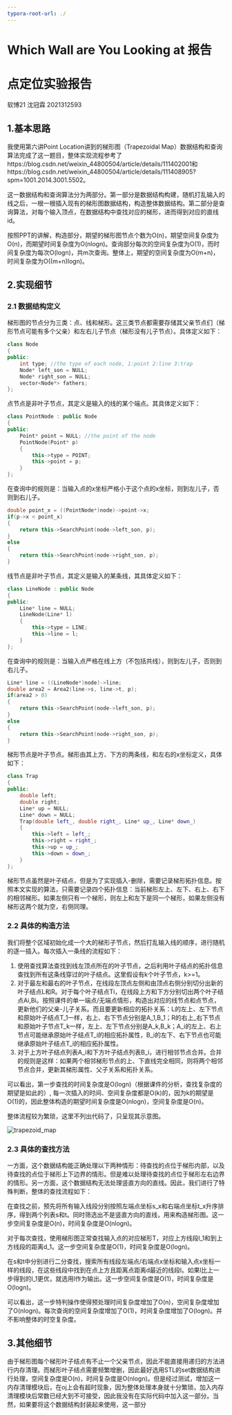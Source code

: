 ```yaml
---
typora-root-url: ./
---
```


# Which Wall are You Looking at 报告

# 点定位实验报告

软博21 沈冠霖 2021312593

## 1.基本思路

我使用第六讲Point Location讲到的梯形图（Trapezoidal Map）数据结构和查询算法完成了这一题目，整体实现流程参考了https://blog.csdn.net/weixin_44800504/article/details/111402001和https://blog.csdn.net/weixin_44800504/article/details/111408905?spm=1001.2014.3001.5502。

这一数据结构和查询算法分为两部分。第一部分是数据结构构建，随机打乱输入的线之后，一根一根插入现有的梯形图数据结构，构造整体数据结构。第二部分是查询算法，对每个输入顶点，在数据结构中查找对应的梯形，进而得到对应的直线id。

按照PPT的讲解，构造部分，期望的梯形图节点个数为O(n)，期望空间复杂度为O(n)，而期望时间复杂度为O(nlogn)。查询部分每次的空间复杂度为O(1)，而时间复杂度为每次O(logn)，共m次查询。整体上，期望的空间复杂度为O(m+n)，时间复杂度为O((m+n)logn)。

## 2.实现细节

### 2.1 数据结构定义

梯形图的节点分为三类：点、线和梯形。这三类节点都需要存储其父亲节点们（梯形节点可能有多个父亲）和左右儿子节点（梯形没有儿子节点）。具体定义如下：

```c++
class Node
{
public:
    int type; //the type of each node, 1:point 2:line 3:trap
    Node* left_son = NULL;
    Node* right_son = NULL;
    vector<Node*> fathers;
};
```

点节点是非叶子节点，其定义是输入的线的某个端点。其具体定义如下：

```c++
class PointNode : public Node 
{
public:
    Point* point = NULL; //the point of the node
    PointNode(Point* p)
    {
        this->type = POINT;
        this->point = p;
    }
};
```

在查询中的规则是：当输入点的x坐标严格小于这个点的x坐标，则到左儿子，否则到右儿子。

```C++
double point_x = ((PointNode*)node)->point->x;
if(p->x < point_x)
{
    return this->SearchPoint(node->left_son, p);
}
else 
{
    return this->SearchPoint(node->right_son, p);
}
```

线节点是非叶子节点，其定义是输入的某条线，其具体定义如下：

```C++
class LineNode : public Node 
{
public:
    Line* line = NULL;
    LineNode(Line* l)
    {
        this->type = LINE;
        this->line = l;
    }
};
```

在查询中的规则是：当输入点严格在线上方（不包括共线），则到左儿子，否则到右儿子。

```c++
Line* line = ((LineNode*)node)->line;
double area2 = Area2(line->s, line->t, p);
if(area2 > 0)
{
    return this->SearchPoint(node->left_son, p);
}
else 
{
    return this->SearchPoint(node->right_son, p);
}
```

梯形节点是叶子节点。梯形由其上方、下方的两条线，和左右的x坐标定义，具体如下：

```c++
class Trap
{
public:
    double left;
    double right;
    Line* up = NULL;
    Line* down = NULL;
    Trap(double left_, double right_, Line* up_, Line* down_)
    {
        this->left = left_;
        this->right = right_;
        this->up = up_;
        this->down = down_;
    }
};
```

梯形节点虽然是叶子结点，但是为了实现插入-删除，需要记录梯形拓扑信息。按照本文实现的算法，只需要记录四个拓扑信息：当前梯形左上、左下、右上、右下的相邻梯形。如果左侧只有一个梯形，则左上和左下是同一个梯形，如果左侧没有梯形这两个就为空，右侧同理。

### 2.2 具体的构造方法

我们将整个区域初始化成一个大的梯形子节点，然后打乱输入线的顺序，进行随机的逐一插入。每次插入一条线的流程如下：

1. 使用查找算法查找到线左顶点所在的叶子节点，之后利用叶子结点的拓扑信息查找到所有这条线穿过的叶子结点。这里假设有k个叶子节点，k>=1。
2. 对于最左和最右的叶子节点，在线段左顶点左侧和由顶点右侧分别切分出新的叶子结点L和R。对于每个叶子结点Ti，在线段上方和下方分别切出两个叶子结点Ai,Bi。按照课件的单一端点/无端点情形，构造出对应的线节点和点节点，更新他们的父亲-儿子关系。而且要更新相应的拓扑关系：L的左上、左下节点和原始叶子结点T_1一样，右上、右下节点分别是A_1,B_1；R的右上_右下节点和原始叶子节点T_k一样，左上、左下节点分别是A_k,B_k；A_i的左上、右上节点可能继承原始叶子结点T_i的相应拓扑属性，B_i的左下、右下节点也可能继承原始叶子结点T_i的相应拓扑属性。
3. 对于上方叶子结点列表A_i和下方叶子结点列表B_i，进行相邻节点合并。合并的规则是这样：如果两个相邻梯形节点的上、下直线完全相同，则将两个相邻节点合并，更新其梯形属性、父子关系和拓扑关系。

可以看出，第一步查找的时间复杂度是O(logn)（根据课件的分析，查找复杂度的期望是如此的）, 每一次插入的时间、空间复杂度都是O(k)的，因为k的期望是O(1)的，因此整体构造的期望时间复杂度是O(nlogn)，空间复杂度是O(n)。

整体流程较为繁琐，这里不列出代码了，只呈现其示意图。

![trapezoid_map](/trapezoid_map.jpg)

### 2.3 具体的查找方法

一方面，这个数据结构能正确处理以下两种情形：待查找的点位于梯形内部，以及待查找的点位于梯形上下边界的情形。但是难以处理待查找的点位于梯形左右边界的情形。另一方面，这个数据结构无法处理竖直方向的直线。因此，我们进行了特殊判断，整体的查找流程如下：

在查找之前，预先将所有输入线段分别按照左端点坐标s_x和右端点坐标t_x升序排序，得到两个列表s和t。同时筛选出不是竖直方向的直线，用来构造梯形图。这一步空间复杂度是O(n)，时间复杂度是O(nlogn)。

对于每次查找，使用梯形图正常查找输入点的对应梯形T，对应上方线段l_1和到上方线段的距离d_1。这一步空间复杂度是O(1)，时间复杂度是O(logn)。

在s和t中分别进行二分查找，搜索所有线段左端点/右端点x坐标和输入点x坐标一样的线段，在这些线段中找到在点上方且距离点距离d最近的线段l。如果l比上一步得到的l_1更优，就选用l作为输出。这一步空间复杂度是O(1)，时间复杂度是O(logn)。

可以看出，这一步特判操作使得预处理时间复杂度增加了O(n)，空间复杂度增加了O(nlogn)。每次查询的空间复杂度增加了O(1)，时间复杂度增加了O(logn)。并不影响整体的时空复杂度。

## 3.其他细节

由于梯形图每个梯形叶子结点有不止一个父亲节点，因此不能直接用递归的方法进行内存清理。而梯形叶子结点需要频繁增删，因此最好选用STL的set数据结构进行处理，空间复杂度是O(n)，时间复杂度是O(nlogn)。但是经过测试，增加这一内存清理模块后，在oj上会有超时现象，因为整体处理本身就十分繁琐，加入内存清理模块后常数已经大到不可接受，因此我没有在实际代码中加入这一部分。当然，如果要将这个数据结构封装起来使用，这一部分